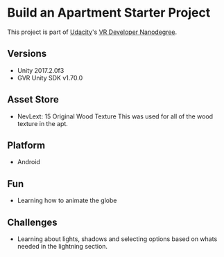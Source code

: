 # Build an Apartment Starter Project

This project is part of [Udacity](https://www.udacity.com "Udacity - Be in demand")'s [VR Developer Nanodegree](https://www.udacity.com/course/vr-developer-nanodegree--nd017).

## Versions
- Unity 2017.2.0f3
- GVR Unity SDK v1.70.0

## Asset Store
- NevLext: 15 Original Wood Texture
This was used for all of the wood texture in the apt.

## Platform
- Android

## Fun
- Learning how to animate the globe

## Challenges
- Learning about lights, shadows and selecting options based on whats needed in the lightning section.
